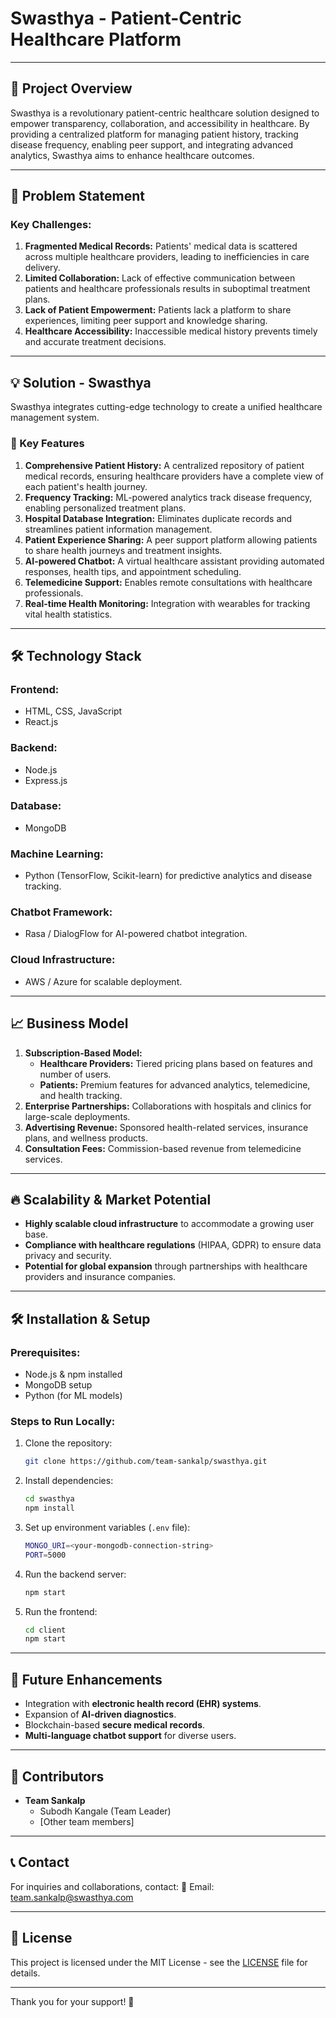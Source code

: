 # Swasthya - Patient-Centric Healthcare Platform

---

## 🚀 Project Overview
Swasthya is a revolutionary patient-centric healthcare solution designed to empower transparency, collaboration, and accessibility in healthcare. By providing a centralized platform for managing patient history, tracking disease frequency, enabling peer support, and integrating advanced analytics, Swasthya aims to enhance healthcare outcomes.

---

## 🏥 Problem Statement
### Key Challenges:
1. **Fragmented Medical Records:** Patients' medical data is scattered across multiple healthcare providers, leading to inefficiencies in care delivery.
2. **Limited Collaboration:** Lack of effective communication between patients and healthcare professionals results in suboptimal treatment plans.
3. **Lack of Patient Empowerment:** Patients lack a platform to share experiences, limiting peer support and knowledge sharing.
4. **Healthcare Accessibility:** Inaccessible medical history prevents timely and accurate treatment decisions.

---

## 💡 Solution - Swasthya
Swasthya integrates cutting-edge technology to create a unified healthcare management system. 

### 🔹 Key Features
1. **Comprehensive Patient History:** A centralized repository of patient medical records, ensuring healthcare providers have a complete view of each patient's health journey.
2. **Frequency Tracking:** ML-powered analytics track disease frequency, enabling personalized treatment plans.
3. **Hospital Database Integration:** Eliminates duplicate records and streamlines patient information management.
4. **Patient Experience Sharing:** A peer support platform allowing patients to share health journeys and treatment insights.
5. **AI-powered Chatbot:** A virtual healthcare assistant providing automated responses, health tips, and appointment scheduling.
6. **Telemedicine Support:** Enables remote consultations with healthcare professionals.
7. **Real-time Health Monitoring:** Integration with wearables for tracking vital health statistics.

---

## 🛠️ Technology Stack
### **Frontend:**
- HTML, CSS, JavaScript
- React.js

### **Backend:**
- Node.js
- Express.js

### **Database:**
- MongoDB

### **Machine Learning:**
- Python (TensorFlow, Scikit-learn) for predictive analytics and disease tracking.

### **Chatbot Framework:**
- Rasa / DialogFlow for AI-powered chatbot integration.

### **Cloud Infrastructure:**
- AWS / Azure for scalable deployment.

---

## 📈 Business Model
1. **Subscription-Based Model:**
   - **Healthcare Providers:** Tiered pricing plans based on features and number of users.
   - **Patients:** Premium features for advanced analytics, telemedicine, and health tracking.
2. **Enterprise Partnerships:** Collaborations with hospitals and clinics for large-scale deployments.
3. **Advertising Revenue:** Sponsored health-related services, insurance plans, and wellness products.
4. **Consultation Fees:** Commission-based revenue from telemedicine services.

---

## 🔥 Scalability & Market Potential
- **Highly scalable cloud infrastructure** to accommodate a growing user base.
- **Compliance with healthcare regulations** (HIPAA, GDPR) to ensure data privacy and security.
- **Potential for global expansion** through partnerships with healthcare providers and insurance companies.

---

## 🛠️ Installation & Setup
### Prerequisites:
- Node.js & npm installed
- MongoDB setup
- Python (for ML models)

### Steps to Run Locally:
1. Clone the repository:
   ```sh
   git clone https://github.com/team-sankalp/swasthya.git
   ```
2. Install dependencies:
   ```sh
   cd swasthya
   npm install
   ```
3. Set up environment variables (`.env` file):
   ```sh
   MONGO_URI=<your-mongodb-connection-string>
   PORT=5000
   ```
4. Run the backend server:
   ```sh
   npm start
   ```
5. Run the frontend:
   ```sh
   cd client
   npm start
   ```

---

## 🚀 Future Enhancements
- Integration with **electronic health record (EHR) systems**.
- Expansion of **AI-driven diagnostics**.
- Blockchain-based **secure medical records**.
- **Multi-language chatbot support** for diverse users.

---

## 🤝 Contributors
- **Team Sankalp**
  - Subodh Kangale (Team Leader)
  - [Other team members]

---

## 📞 Contact
For inquiries and collaborations, contact: 
📧 Email: team.sankalp@swasthya.com

---

## 📜 License
This project is licensed under the MIT License - see the [LICENSE](LICENSE) file for details.

---

Thank you for your support! 🚀

